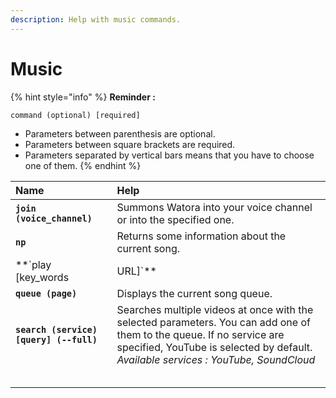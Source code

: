 ```yaml
---
description: Help with music commands.
---
```


# Music

{% hint style="info" %}
**Reminder :**

`command (optional) [required]`

* Parameters between parenthesis are optional.
* Parameters between square brackets are required.
* Parameters separated by vertical bars means that you have to choose one of them. 
{% endhint %}



| **Name** | Help |
| :--- | :--- |
| **`join (voice_channel)`** | Summons Watora into your voice channel or into the specified one. |
| **`np`** | Returns some information about the current song. |
| **`play [key_words|URL]`** | Enqueues a song with an URL or keywords. Can also enqueue a stream or a radio. |
| **`queue (page)`** |  Displays the current song queue. |
| **`search (service) [query] (--full)`** | Searches multiple videos at once with the selected parameters. You can add one of them to the queue. If no service are specified, YouTube is selected by default.  _Available services : YouTube, SoundCloud_ |
|  |  |
|  |  |
|  |  |
|  |  |
|  |  |









